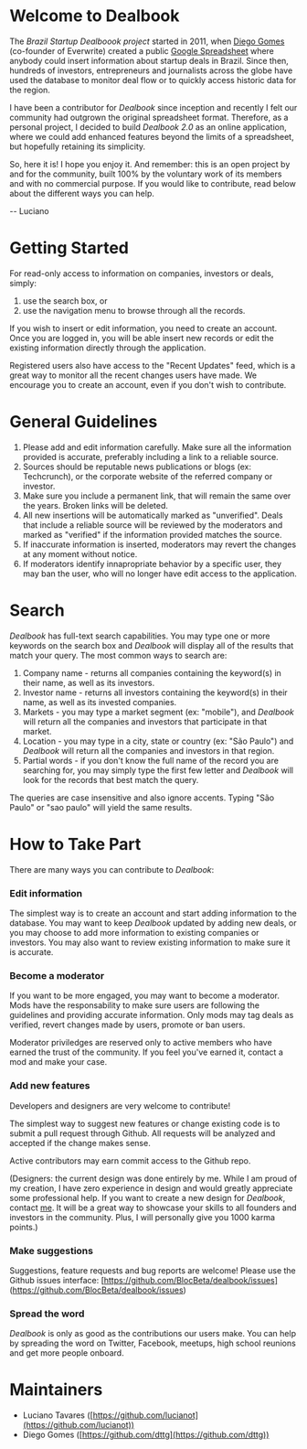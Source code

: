 Welcome to Dealbook
===================

The *Brazil Startup Dealboook project* started in 2011, when [Diego Gomes](https://twitter.com/dttg) (co-founder of Everwrite) created a public [Google Spreadsheet](https://docs.google.com/spreadsheet/ccc?key=0AtrBPNMQBfOIdEphV04yay1hTXdyZzNEYTQzTS1rRXc#gid=5) where anybody could insert information about startup deals in Brazil. Since then, hundreds of investors, entrepreneurs and journalists across the globe have used the database to monitor deal flow or to quickly access historic data for the region.

I have been a contributor for *Dealbook* since inception and recently I felt our community had outgrown the original spreadsheet format. Therefore, as a personal project, I decided to build *Dealbook 2.0* as an online application, where we could add enhanced features beyond the limits of a spreadsheet, but hopefully retaining its simplicity.

So, here it is! I hope you enjoy it. And remember: this is an open project by and for the community, built 100% by the voluntary work of its members and with no commercial purpose. If you would like to contribute, read below about the different ways you can help.

-- Luciano


Getting Started
===============

For read-only access to information on companies, investors or deals, simply:

1. use the search box, or
2. use the navigation menu to browse through all the records.

If you wish to insert or edit information, you need to create an account. Once you are logged in, you will be able insert new records or edit the existing information directly through the application.

Registered users also have access to the "Recent Updates" feed, which is a great way to monitor all the recent changes users have made. We encourage you to create an account, even if you don't wish to contribute.


General Guidelines
=============

1. Please add and edit information carefully. Make sure all the information provided is accurate, preferably including a link to a reliable source.
2. Sources should be reputable news publications or blogs (ex: Techcrunch), or the corporate website of the referred company or investor.
3. Make sure you include a permanent link, that will remain the same over the years. Broken links will be deleted.
4. All new insertions will be automatically marked as "unverified". Deals that include a reliable source will be reviewed by the moderators and marked as "verified" if the information provided matches the source.
5. If inaccurate information is inserted, moderators may revert the changes at any moment without notice.
6. If moderators identify innapropriate behavior by a specific user, they may ban the user, who will no longer have edit access to the application.


Search
======

*Dealbook* has full-text search capabilities. You may type one or more keywords on the search box and *Dealbook* will display all of the results that match your query. The most common ways to search are:

1. Company name - returns all companies containing the keyword(s) in their name, as well as its investors.
2. Investor name - returns all investors containing the keyword(s) in their name, as well as its invested companies.
3. Markets - you may type a market segment (ex: "mobile"), and *Dealbook* will return all the companies and investors that participate in that market.
4. Location - you may type in a city, state or country (ex: "São Paulo") and *Dealbook* will return all the companies and investors in that region.
5. Partial words - if you don't know the full name of the record you are searching for, you may simply type the first few letter and *Dealbook* will look for the records that best match the query.

The queries are case insensitive and also ignore accents. Typing "São Paulo" or "sao paulo" will yield the same results.


How to Take Part
================

There are many ways you can contribute to *Dealbook*:

### Edit information

The simplest way is to create an account and start adding information to the database. You may want to keep *Dealbook* updated by adding new deals, or you may choose to add more information to existing companies or investors. You may also want to review existing information to make sure it is accurate.

### Become a moderator

If you want to be more engaged, you may want to become a moderator. Mods have the responsability to make sure users are following the guidelines and providing accurate information. Only mods may tag deals as verified, revert changes made by users, promote or ban users.

Moderator priviledges are reserved only to active members who have earned the trust of the community. If you feel you've earned it, contact a mod and make your case.

### Add new features

Developers and designers are very welcome to contribute!

The simplest way to suggest new features or change existing code is to submit a pull request through Github. All requests will be analyzed and accepted if the change makes sense.

Active contributors may earn commit access to the Github repo.

(Designers: the current design was done entirely by me. While I am proud of my creation, I have zero experience in design and would greatly appreciate some professional help. If you want to create a new design for *Dealbook*, contact [me](mailto:luciano@tavares.us). It will be a great way to showcase your skills to all founders and investors in the community. Plus, I will personally give you 1000 karma points.)

### Make suggestions

Suggestions, feature requests and bug reports are welcome! Please use the Github issues interface: [https://github.com/BlocBeta/dealbook/issues] (https://github.com/BlocBeta/dealbook/issues)

### Spread the word

*Dealbook* is only as good as the contributions our users make. You can help by spreading the word on Twitter, Facebook, meetups, high school reunions and get more people onboard.


Maintainers
===========

* Luciano Tavares ([https://github.com/lucianot](https://github.com/lucianot))
* Diego Gomes ([https://github.com/dttg](https://github.com/dttg))













